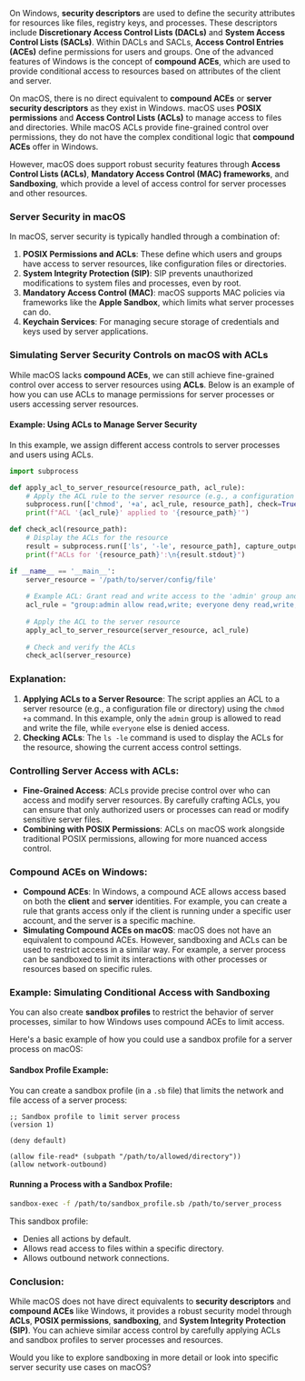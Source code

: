 On Windows, **security descriptors** are used to define the security attributes for resources like files, registry keys, and processes. These descriptors include **Discretionary Access Control Lists (DACLs)** and **System Access Control Lists (SACLs)**. Within DACLs and SACLs, **Access Control Entries (ACEs)** define permissions for users and groups. One of the advanced features of Windows is the concept of **compound ACEs**, which are used to provide conditional access to resources based on attributes of the client and server.

On macOS, there is no direct equivalent to **compound ACEs** or **server security descriptors** as they exist in Windows. macOS uses **POSIX permissions** and **Access Control Lists (ACLs)** to manage access to files and directories. While macOS ACLs provide fine-grained control over permissions, they do not have the complex conditional logic that **compound ACEs** offer in Windows. 

However, macOS does support robust security features through **Access Control Lists (ACLs)**, **Mandatory Access Control (MAC) frameworks**, and **Sandboxing**, which provide a level of access control for server processes and other resources.

### Server Security in macOS

In macOS, server security is typically handled through a combination of:
1. **POSIX Permissions and ACLs**: These define which users and groups have access to server resources, like configuration files or directories.
2. **System Integrity Protection (SIP)**: SIP prevents unauthorized modifications to system files and processes, even by root.
3. **Mandatory Access Control (MAC)**: macOS supports MAC policies via frameworks like the **Apple Sandbox**, which limits what server processes can do.
4. **Keychain Services**: For managing secure storage of credentials and keys used by server applications.

### Simulating Server Security Controls on macOS with ACLs

While macOS lacks **compound ACEs**, we can still achieve fine-grained control over access to server resources using **ACLs**. Below is an example of how you can use ACLs to manage permissions for server processes or users accessing server resources.

#### Example: Using ACLs to Manage Server Security

In this example, we assign different access controls to server processes and users using ACLs.

```python
import subprocess

def apply_acl_to_server_resource(resource_path, acl_rule):
    # Apply the ACL rule to the server resource (e.g., a configuration file or directory)
    subprocess.run(['chmod', '+a', acl_rule, resource_path], check=True)
    print(f"ACL '{acl_rule}' applied to '{resource_path}'")

def check_acl(resource_path):
    # Display the ACLs for the resource
    result = subprocess.run(['ls', '-le', resource_path], capture_output=True, text=True)
    print(f"ACLs for '{resource_path}':\n{result.stdout}")

if __name__ == '__main__':
    server_resource = '/path/to/server/config/file'
    
    # Example ACL: Grant read and write access to the 'admin' group and deny access to others
    acl_rule = "group:admin allow read,write; everyone deny read,write,execute"
    
    # Apply the ACL to the server resource
    apply_acl_to_server_resource(server_resource, acl_rule)
    
    # Check and verify the ACLs
    check_acl(server_resource)
```

### Explanation:
1. **Applying ACLs to a Server Resource**: The script applies an ACL to a server resource (e.g., a configuration file or directory) using the `chmod +a` command. In this example, only the `admin` group is allowed to read and write the file, while `everyone` else is denied access.
2. **Checking ACLs**: The `ls -le` command is used to display the ACLs for the resource, showing the current access control settings.

### Controlling Server Access with ACLs:
- **Fine-Grained Access**: ACLs provide precise control over who can access and modify server resources. By carefully crafting ACLs, you can ensure that only authorized users or processes can read or modify sensitive server files.
- **Combining with POSIX Permissions**: ACLs on macOS work alongside traditional POSIX permissions, allowing for more nuanced access control.

### Compound ACEs on Windows:
- **Compound ACEs**: In Windows, a compound ACE allows access based on both the **client** and **server** identities. For example, you can create a rule that grants access only if the client is running under a specific user account, and the server is a specific machine.
- **Simulating Compound ACEs on macOS**: macOS does not have an equivalent to compound ACEs. However, sandboxing and ACLs can be used to restrict access in a similar way. For example, a server process can be sandboxed to limit its interactions with other processes or resources based on specific rules.

### Example: Simulating Conditional Access with Sandboxing

You can also create **sandbox profiles** to restrict the behavior of server processes, similar to how Windows uses compound ACEs to limit access.

Here's a basic example of how you could use a sandbox profile for a server process on macOS:

#### Sandbox Profile Example:

You can create a sandbox profile (in a `.sb` file) that limits the network and file access of a server process:

```
;; Sandbox profile to limit server process
(version 1)

(deny default)

(allow file-read* (subpath "/path/to/allowed/directory"))
(allow network-outbound)
```

#### Running a Process with a Sandbox Profile:

```bash
sandbox-exec -f /path/to/sandbox_profile.sb /path/to/server_process
```

This sandbox profile:
- Denies all actions by default.
- Allows read access to files within a specific directory.
- Allows outbound network connections.

### Conclusion:
While macOS does not have direct equivalents to **security descriptors** and **compound ACEs** like Windows, it provides a robust security model through **ACLs**, **POSIX permissions**, **sandboxing**, and **System Integrity Protection (SIP)**. You can achieve similar access control by carefully applying ACLs and sandbox profiles to server processes and resources.

Would you like to explore sandboxing in more detail or look into specific server security use cases on macOS?

